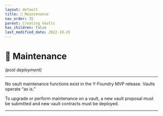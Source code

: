 ```yaml
---
layout: default
title: 🔧 Maintenance
nav_order: 35
parent: Creating Vaults
has_children: false
last_modified_date: 2022-10-25
---
```


# 🔧 Maintenance
_(post deployment)_

***

No vault maintenance functions exist in the Y-Foundry MVP release.  Vaults operate “as is.”

To upgrade or perform maintenance on a vault, a new vault proposal must be submitted and new vault contracts must be deployed.

***
